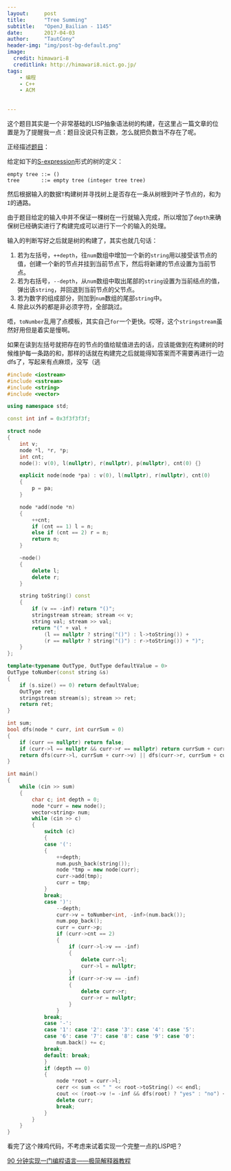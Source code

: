 ```yaml
---
layout:     post
title:      "Tree Summing"
subtitle:   "OpenJ_Bailian - 1145"
date:       2017-04-03
author:     "TautCony"
header-img: "img/post-bg-default.png"
image:
  credit: himawari-8
  creditlink: http://himawari8.nict.go.jp/
tags:
    - 编程
    - C++
    - ACM
    
    
---
```


这个题目其实是一个非常基础的LISP抽象语法树的构建，在这里占一篇文章的位置是为了提醒我一点：题目没说只有正数，怎么就把负数当不存在了呢。

<!--more-->

正经描述[题目](http://bailian.openjudge.cn/practice/1145)：

给定如下的[S-expression](https://en.wikipedia.org/wiki/S-expression)形式的树的定义：

```
empty tree ::= ()
tree       ::= empty tree (integer tree tree)
```

然后根据输入的数据`T`构建树并寻找树上是否存在一条从树根到叶子节点的，和为`I`的通路。

由于题目给定的输入中并不保证一棵树在一行就输入完成，所以增加了`depth`来确保树已经确实进行了构建完成可以进行下一个的输入的处理。

输入的判断写好之后就是树的构建了，其实也就几句话：

1. 若为左括号，`++depth`，往`num`数组中增加一个新的`string`用以接受该节点的值，创建一个新的节点并挂到当前节点下，然后将新建的节点设置为当前节点。
2. 若为右括号，`--depth`，从`num`数组中取出尾部的`string`设置为当前结点的值，弹出该`string`，并回退到当前节点的父节点。
3. 若为数字的组成部分，则加到`num`数组的尾部`string`中。
4. 除此以外的都是非必须字符，全部跳过。

唔，`toNumber`乱用了点模板，其实自己`for`一个更快。哎呀，这个`stringstream`虽然好用但是着实是慢啊。

如果在读到左括号就把存在的节点的值给赋值进去的话，应该能做到在构建树的时候维护每一条路的和，那样的话就在构建完之后就能得知答案而不需要再进行一边dfs了，写起来有点麻烦，没写（逃

```cpp
#include <iostream>
#include <sstream>
#include <string>
#include <vector>

using namespace std;

const int inf = 0x3f3f3f3f;

struct node
{
    int v;
    node *l, *r, *p;
    int cnt;
    node(): v(0), l(nullptr), r(nullptr), p(nullptr), cnt(0) {}

    explicit node(node *pa) : v(0), l(nullptr), r(nullptr), cnt(0)
    {
        p = pa;
    }

    node *add(node *n)
    {
        ++cnt;
        if (cnt == 1) l = n;
        else if (cnt == 2) r = n;
        return n;
    }

    ~node()
    {
        delete l;
        delete r;
    }

    string toString() const
    {
        if (v == -inf) return "()";
        stringstream stream; stream << v;
        string val; stream >> val;
        return "(" + val +
            (l == nullptr ? string("()") : l->toString()) +
            (r == nullptr ? string("()") : r->toString()) + ")";
    }
};

template<typename OutType, OutType defaultValue = 0>
OutType toNumber(const string &s)
{
    if (s.size() == 0) return defaultValue;
    OutType ret;
    stringstream stream(s); stream >> ret;
    return ret;
}

int sum;
bool dfs(node * curr, int currSum = 0)
{
    if (curr == nullptr) return false;
    if (curr->l == nullptr && curr->r == nullptr) return currSum + curr->v == sum;
    return dfs(curr->l, currSum + curr->v) || dfs(curr->r, currSum + curr->v);
}

int main()
{
    while (cin >> sum)
    {
        char c; int depth = 0;
        node *curr = new node();
        vector<string> num;
        while (cin >> c)
        {
            switch (c)
            {
            case '(':
            {
                ++depth;
                num.push_back(string());
                node *tmp = new node(curr);
                curr->add(tmp);
                curr = tmp;
            }
            break;
            case ')':
                --depth;
                curr->v = toNumber<int, -inf>(num.back());
                num.pop_back();
                curr = curr->p;
                if (curr->cnt == 2)
                {
                    if (curr->l->v == -inf)
                    {
                        delete curr->l;
                        curr->l = nullptr;
                    }
                    if (curr->r->v == -inf)
                    {
                        delete curr->r;
                        curr->r = nullptr;
                    }
                }
            break;
            case '-':
            case '1': case '2': case '3': case '4': case '5':
            case '6': case '7': case '8': case '9': case '0':
                num.back() += c;
            break;
            default: break;
            }
            if (depth == 0)
            {
                node *root = curr->l;
                cerr << sum << " " << root->toString() << endl;
                cout << (root->v != -inf && dfs(root) ? "yes" : "no") << endl;
                delete curr;
                break;
            }
        }
    }
}
```

看完了这个辣鸡代码，不考虑来试着实现一个完整一点的LISP吧？

[90 分钟实现一门编程语言——极简解释器教程](http://zh.lucida.me/blog/how-to-implement-an-interpreter-in-csharp/)